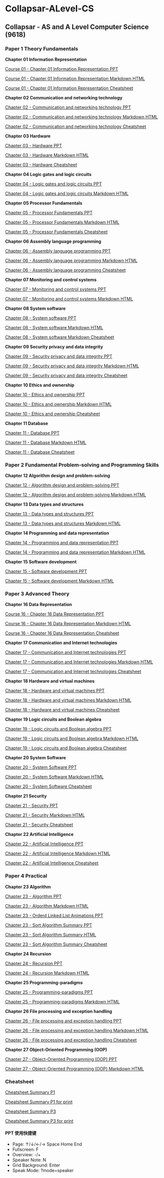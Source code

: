 # Collapsar-ALevel-CS

## Collapsar - AS and A Level Computer Science (9618)

### Paper 1 Theory Fundamentals

**Chapter 01 Information Representation**

[Course 01 - Chapter 01 Information Representation PPT](https://ppt.yuketang.net/alevel/ALevel-CS-Chapter-01-Information-Representation/ALevel-CS-Chapter-01-Information-Representation.html)

[Course 01 - Chapter 01 Information Representation Markdown HTML](https://ppt.yuketang.net/alevel/ALevel-CS-Chapter-01-Information-Representation.html)

[Course 01 - Chapter 01 Information Representation Cheatsheet](https://ppt.yuketang.net/alevel/cheatsheet/ALevel-P1-cheatsheet-C01-information.drawio.pdf)

**Chapter 02 Communication and networking technology**

[Chapter 02 - Communication and networking technology PPT](https://ppt.yuketang.net/alevel/ALevel-CS-Chapter-02-Communication-and-networking-technologies/ALevel-CS-Chapter-02-Communication-and-networking-technologies.html)

[Chapter 02 - Communication and networking technology Markdown HTML](https://ppt.yuketang.net/alevel/ALevel-CS-Chapter-02-Communication-and-networking-technologies.html)

[Chapter 02 - Communication and networking technology Cheatsheet](https://ppt.yuketang.net/alevel/cheatsheet/ALevel-P1-cheatsheet-C02-Network.drawio.pdf)

**Chapter 03 Hardware**

[Chapter 03 - Hardware PPT](https://ppt.yuketang.net/alevel/ALevel-CS-Chapter-03-Hardware/ALevel-CS-Chapter-03-Hardware.html)

[Chapter 03 - Hardware Markdown HTML](https://ppt.yuketang.net/alevel/ALevel-CS-Chapter-03-Hardware.html)

[Chapter 03 - Hardware Cheatsheet](https://ppt.yuketang.net/alevel/cheatsheet/ALevel-P1-cheatsheet-C03-Hardware.drawio.pdf)

**Chapter 04 Logic gates and logic circuits**

[Chapter 04 - Logic gates and logic circuits PPT](https://ppt.yuketang.net/alevel/ALevel-CS-Chapter-04-Logic-gates-and-logic-circuits/ALevel-CS-Chapter-04-Logic-gates-and-logic-circuits.html)

[Chapter 04 - Logic gates and logic circuits Markdown HTML](https://ppt.yuketang.net/alevel/ALevel-CS-Chapter-04-Logic-gates-and-logic-circuits.html)

**Chapter 05 Processor Fundamentals**

[Chapter 05 - Processor Fundamentals PPT](https://ppt.yuketang.net/alevel/ALevel-CS-Chapter-05-Processor-Fundamentals/ALevel-CS-Chapter-05-Processor-Fundamentals.html)

[Chapter 05 - Processor Fundamentals Markdown HTML](https://ppt.yuketang.net/alevel/ALevel-CS-Chapter-05-Processor-Fundamentals.html)

[Chapter 05 - Processor Fundamentals Cheatsheet](https://ppt.yuketang.net/alevel/cheatsheet/ALevel-P1-cheatsheet-C05-Processor.drawio.pdf)

**Chapter 06 Assembly language programming**

[Chapter 06 - Assembly language programming PPT](https://ppt.yuketang.net/alevel/ALevel-CS-Chapter-06-Assembly-language-programming/ALevel-CS-Chapter-06-Assembly-language-programming.html)

[Chapter 06 - Assembly language programming Markdown HTML](https://ppt.yuketang.net/alevel/ALevel-CS-Chapter-06-Assembly-language-programming.html)

[Chapter 06 - Assembly language programming Cheatsheet](https://ppt.yuketang.net/alevel/cheatsheet/ALevel-P1-cheatsheet-C06-Assembly.drawio.pdf)

**Chapter 07 Monitoring and control systems**

[Chapter 07 - Monitoring and control systems PPT](https://ppt.yuketang.net/alevel/ALevel-CS-Chapter-07-Monitoring-and-control-systems/ALevel-CS-Chapter-07-Monitoring-and-control-systems.html)

[Chapter 07 - Monitoring and control systems Markdown HTML](https://ppt.yuketang.net/alevel/ALevel-CS-Chapter-07-Monitoring-and-control-systems.html)

**Chapter 08 System software**

[Chapter 08 - System software PPT](https://ppt.yuketang.net/alevel/ALevel-CS-Chapter-08-System-software/ALevel-CS-Chapter-08-System-software.html)

[Chapter 08 - System software Markdown HTML](https://ppt.yuketang.net/alevel/ALevel-CS-Chapter-08-System-software.html)

[Chapter 08 - System software Markdown Cheatsheet](https://ppt.yuketang.net/alevel/cheatsheet/ALevel-P1-cheatsheet-C08-OS.drawio.pdf)

**Chapter 09 Security privacy and data integrity**

[Chapter 09 - Security privacy and data integrity PPT](https://ppt.yuketang.net/alevel/ALevel-CS-Chapter-09-Security-privacy-and-data-integrity/ALevel-CS-Chapter-09-Security-privacy-and-data-integrity.html)

[Chapter 09 - Security privacy and data integrity Markdown HTML](https://ppt.yuketang.net/alevel/ALevel-CS-Chapter-09-Security-privacy-and-data-integrity.html)

[Chapter 09 - Security privacy and data integrity Cheatsheet](https://ppt.yuketang.net/alevel/cheatsheet/ALevel-P1-cheatsheet-C09-Security.drawio.pdf)

**Chapter 10 Ethics and ownership**

[Chapter 10 - Ethics and ownership PPT](https://ppt.yuketang.net/alevel/ALevel-CS-Chapter-10-Ethics-and-ownership/ALevel-CS-Chapter-10-Ethics-and-ownership.html)

[Chapter 10 - Ethics and ownership Markdown HTML](https://ppt.yuketang.net/alevel/ALevel-CS-Chapter-10-Ethics-and-ownership.html)

[Chapter 10 - Ethics and ownership Cheatsheet](https://ppt.yuketang.net/alevel/cheatsheet/ALevel-P1-cheatsheet-C10-Ethics.drawio.pdf)

**Chapter 11 Database**

[Chapter 11 - Database PPT](https://ppt.yuketang.net/alevel/ALevel-CS-Chapter-11-Database/ALevel-CS-Chapter-11-Database.html)

[Chapter 11 - Database Markdown HTML](https://ppt.yuketang.net/alevel/ALevel-CS-Chapter-11-Database.html)

[Chapter 11 - Database Cheatsheet](https://ppt.yuketang.net/alevel/cheatsheet/ALevel-P1-cheatsheet-C11-Database.drawio.pdf)

### Paper 2 Fundamental Problem-solving and Programming Skills

**Chapter 12 Algorithm design and problem-solving**

[Chapter 12 - Algorithm design and problem-solving PPT](https://ppt.yuketang.net/alevel/ALevel-CS-Chapter-12-Algorithm-design-and-problem-solving/ALevel-CS-Chapter-12-Algorithm-design-and-problem-solving.html)

[Chapter 12 - Algorithm design and problem-solving Markdown HTML](https://ppt.yuketang.net/alevel/ALevel-CS-Chapter-12-Algorithm-design-and-problem-solving.html)

**Chapter 13 Data types and structures**

[Chapter 13 - Data types and structures PPT](https://ppt.yuketang.net/alevel/ALevel-CS-Chapter-13-Data-types-and-structures/ALevel-CS-Chapter-13-Data-types-and-structures.html)

[Chapter 13 - Data types and structures Markdown HTML](https://ppt.yuketang.net/alevel/ALevel-CS-Chapter-13-Data-types-and-structures.html)

**Chapter 14 Programming and data representation**

[Chapter 14 - Programming and data representation PPT](https://ppt.yuketang.net/alevel/ALevel-CS-Chapter-14-Programming-and-data-representation/ALevel-CS-Chapter-14-Programming-and-data-representation.html)

[Chapter 14 - Programming and data representation Markdown HTML](https://ppt.yuketang.net/alevel/ALevel-CS-Chapter-14-Programming-and-data-representation.html)

**Chapter 15 Software development**

[Chapter 15 - Software development PPT](https://ppt.yuketang.net/alevel/ALevel-CS-Chapter-15-Software-development/ALevel-CS-Chapter-15-Software-development.html#slide=1)

[Chapter 15 - Software development Markdown HTML](https://ppt.yuketang.net/alevel/ALevel-CS-Chapter-15-Software-development.html)

### Paper 3 Advanced Theory

**Chapter 16 Data Representation**

[Course 16 - Chapter 16 Data Representation PPT](https://ppt.yuketang.net/alevel/ALevel-CS-Chapter-16-Data-Representation/ALevel-CS-Chapter-16-Data-Representation.html)

[Course 16 - Chapter 16 Data Representation Markdown HTML](https://ppt.yuketang.net/alevel/ALevel-CS-Chapter-16-Data-Representation.html)

[Course 16 - Chapter 16 Data Representation Cheatsheet](https://ppt.yuketang.net/alevel/cheatsheet/ALevel-P3-cheatsheet-C16-Data.drawio.pdf)

**Chapter 17 Communication and Internet technologies**

[Chapter 17 - Communication and Internet technologies PPT](https://ppt.yuketang.net/alevel/ALevel-CS-Chapter-17-Communication-and-Internet-technologies/ALevel-CS-Chapter-17-Communication-and-Internet-technologies.html)

[Chapter 17 - Communication and Internet technologies Markdown HTML](https://ppt.yuketang.net/alevel/ALevel-CS-Chapter-17-Communication-and-Internet-technologies.html)

[Chapter 17 - Communication and Internet technologies Cheatsheet](https://ppt.yuketang.net/alevel/cheatsheet/ALevel-P3-cheatsheet-C17-Netowrk.drawio.pdf)

**Chapter 18 Hardware and virtual machines**

[Chapter 18 - Hardware and virtual machines PPT](https://ppt.yuketang.net/alevel/ALevel-CS-Chapter-18-Hardware-and-virtual-machines/ALevel-CS-Chapter-18-Hardware-and-virtual-machines.html)

[Chapter 18 - Hardware and virtual machines Markdown HTML](https://ppt.yuketang.net/alevel/ALevel-CS-Chapter-18-Hardware-and-virtual-machines.html)

[Chapter 18 - Hardware and virtual machines Cheatsheet](https://ppt.yuketang.net/alevel/cheatsheet/ALevel-P3-cheatsheet-C18-Hardware.drawio.pdf)

**Chapter 19 Logic circuits and Boolean algebra**

[Chapter 19 - Logic circuits and Boolean algebra PPT](https://ppt.yuketang.net/alevel/ALevel-CS-Chapter-19-Logic-circuits-and-Boolean-algebra/ALevel-CS-Chapter-19-Logic-circuits-and-Boolean-algebra.html)

[Chapter 19 - Logic circuits and Boolean algebra Markdown HTML](https://ppt.yuketang.net/alevel/ALevel-CS-Chapter-19-Logic-circuits-and-Boolean-algebra.html)

[Chapter 19 - Logic circuits and Boolean algebra Cheatsheet](https://ppt.yuketang.net/alevel/cheatsheet/ALevel-P3-cheatsheet-C19-Logic.drawio.pdf)

**Chapter 20 System Software**

[Chapter 20 - System Software PPT](https://ppt.yuketang.net/alevel/ALevel-CS-Chapter-20-System-Software/ALevel-CS-Chapter-20-System-Software.html)

[Chapter 20 - System Software Markdown HTML](https://ppt.yuketang.net/alevel/ALevel-CS-Chapter-20-System-Software.html)

[Chapter 20 - System Software Cheatsheet](https://ppt.yuketang.net/alevel/cheatsheet/ALevel-P3-cheatsheet-C20-OS.drawio.pdf)

**Chapter 21 Security**

[Chapter 21 - Security PPT](https://ppt.yuketang.net/alevel/ALevel-CS-Chapter-21-Security/ALevel-CS-Chapter-21-Security.html)

[Chapter 21 - Security Markdown HTML](https://ppt.yuketang.net/alevel/ALevel-CS-Chapter-21-Security.html)

[Chapter 21 - Security Cheatsheet](https://ppt.yuketang.net/alevel/cheatsheet/ALevel-P3-cheatsheet-C21-Security.drawio.pdf)

**Chapter 22 Artificial Intelligence**

[Chapter 22 - Artificial Intelligence PPT](https://ppt.yuketang.net/alevel/ALevel-CS-Chapter-22-Artificial-Intelligence/ALevel-CS-Chapter-22-Artificial-Intelligence.html)

[Chapter 22 - Artificial Intelligence Markdown HTML](https://ppt.yuketang.net/alevel/ALevel-CS-Chapter-22-Artificial-Intelligence.html)

[Chapter 22 - Artificial Intelligence Cheatsheet](https://ppt.yuketang.net/alevel/cheatsheet/ALevel-P3-cheatsheet-C22-AI.drawio.pdf)

### Paper 4 Practical

**Chapter 23 Algorithm**

[Chapter 23 - Algorithm PPT](https://ppt.yuketang.net/alevel/ALevel-CS-Chapter-23-Algorithms/ALevel-CS-Chapter-23-Algorithms.html)

[Chapter 23 - Algorithm Markdown HTML](https://ppt.yuketang.net/alevel/ALevel-CS-Chapter-23-Algorithms.html)

[Chapter 23 - Orderd Linked List Animations PPT](https://ppt.yuketang.net/alevel/ALevel-CS-Chapter-23-Algorithms/linked\_list\_orderd.pptx)

[Chapter 23 - Sort Algorithm Summary PPT](https://ppt.yuketang.net/alevel/ALevel-CS-Supplementary-01-Sort-Algorithms/ALevel-CS-Supplementary-01-Sort-Algorithms.html)

[Chapter 23 - Sort Algorithm Summary HTML](https://ppt.yuketang.net/alevel/ALevel-CS-Supplementary-01-Sort-Algorithms.html)

[Chapter 23 - Sort Algorithm Summary Cheatsheet](https://ppt.yuketang.net/alevel/cheatsheet/ALevel-P4-cheatsheet-C23-Algorithm.drawio.pdf)

**Chapter 24 Recursion**

[Chapter 24 - Recursion PPT](https://ppt.yuketang.net/alevel/ALevel-CS-Chapter-24-Recursion/ALevel-CS-Chapter-24-Recursion.html)

[Chapter 24 - Recursion Markdown HTML](https://ppt.yuketang.net/alevel/ALevel-CS-Chapter-24-Recursion.html)

**Chapter 25 Programming-paradigms**

[Chapter 25 - Programming-paradigms PPT](https://ppt.yuketang.net/alevel/ALevel-CS-Chapter-25-Programming-paradigms/ALevel-CS-Chapter-25-Programming-paradigms.html)

[Chapter 25 - Programming-paradigms Markdown HTML](https://ppt.yuketang.net/alevel/ALevel-CS-Chapter-25-Programming-paradigms.html)

**Chapter 26 File processing and exception handling**

[Chapter 26 - File processing and exception handling PPT](https://ppt.yuketang.net/alevel/ALevel-CS-Chapter-26-File-processing-and-exception-handling/ALevel-CS-Chapter-26-File-processing-and-exception-handling.html)

[Chapter 26 - File processing and exception handling Markdown HTML](https://ppt.yuketang.net/alevel/ALevel-CS-Chapter-26-File-processing-and-exception-handling.html)

[Chapter 26 - File processing and exception handling Cheatsheet](https://ppt.yuketang.net/alevel/cheatsheet/ALevel-P4-cheatsheet-C26-File-Processing-Python.drawio.pdf)

**Chapter 27 Object-Oriented Programming (OOP)**

[Chapter 27 - Object-Oriented Programming (OOP) PPT](https://ppt.yuketang.net/alevel/ALevel-CS-Chapter-27-Object-Oriented-Programming-OOP/ALevel-CS-Chapter-27-Object-Oriented-Programming-OOP.html)

[Chapter 27 - Object-Oriented Programming (OOP) Markdown HTML](https://ppt.yuketang.net/alevel/ALevel-CS-Chapter-27-Object-Oriented-Programming-OOP.html)

### Cheatsheet

[Cheatsheet Summary P1](https://ppt.yuketang.net/alevel/cheatsheet/ALevel-P1-cheatsheet.drawio.pdf)

[Cheatsheet Summary P1 for print](https://ppt.yuketang.net/alevel/cheatsheet/ALevel-P1-cheatsheet-for-print.drawio.pdf)

[Cheatsheet Summary P3](https://ppt.yuketang.net/alevel/cheatsheet/ALevel-P3-cheatsheet.drawio.pdf)

[Cheatsheet Summary P3 for print](https://ppt.yuketang.net/alevel/cheatsheet/ALevel-P3-cheatsheet.drawio-for-print.pdf)

#### PPT 使用快捷键

* Page: ↑/↓/←/→ Space Home End
* Fullscreen: F
* Overview: -/+
* Speaker Note: N
* Grid Background: Enter
* Speak Mode: ?mode=speaker
